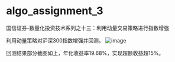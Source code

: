 # algo_assignment_3
国信证券-数量化投资技术系列之十三：利用动量交易策略进行指数增强

利用动量策略对沪深300指数增强并回测。
![image](https://github.com/algo23-222040053/algo_assignment_3/assets/98448461/0d37265e-f196-488b-a2c2-86ec7ca9c5c7)

回测结果部分截图如上，年化收益率19.68%，实现超额收益超15%。
